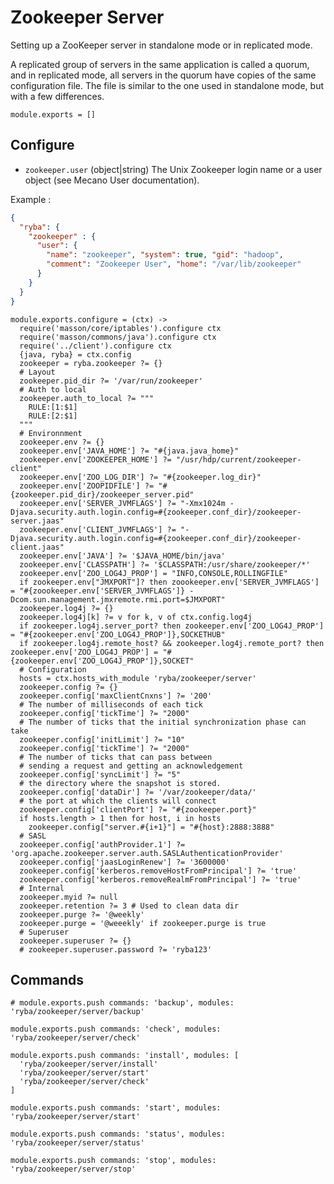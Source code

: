
# Zookeeper Server

Setting up a ZooKeeper server in standalone mode or in replicated mode.

A replicated group of servers in the same application is called a quorum, and in
replicated mode, all servers in the quorum have copies of the same configuration
file. The file is similar to the one used in standalone mode, but with a few
differences.

    module.exports = []

## Configure

*   `zookeeper.user` (object|string)
    The Unix Zookeeper login name or a user object (see Mecano User documentation).

Example :

```json
{
  "ryba": {
    "zookeeper" : {
      "user": {
        "name": "zookeeper", "system": true, "gid": "hadoop",
        "comment": "Zookeeper User", "home": "/var/lib/zookeeper"
      }
    }
  }
}
```

    module.exports.configure = (ctx) ->
      require('masson/core/iptables').configure ctx
      require('masson/commons/java').configure ctx
      require('../client').configure ctx
      {java, ryba} = ctx.config
      zookeeper = ryba.zookeeper ?= {}
      # Layout
      zookeeper.pid_dir ?= '/var/run/zookeeper'
      # Auth to local
      zookeeper.auth_to_local ?= """
        RULE:[1:$1]
        RULE:[2:$1]
      """
      # Environnment
      zookeeper.env ?= {}
      zookeeper.env['JAVA_HOME'] ?= "#{java.java_home}"
      zookeeper.env['ZOOKEEPER_HOME'] ?= "/usr/hdp/current/zookeeper-client"
      zookeeper.env['ZOO_LOG_DIR'] ?= "#{zookeeper.log_dir}"
      zookeeper.env['ZOOPIDFILE'] ?= "#{zookeeper.pid_dir}/zookeeper_server.pid"
      zookeeper.env['SERVER_JVMFLAGS'] ?= "-Xmx1024m -Djava.security.auth.login.config=#{zookeeper.conf_dir}/zookeeper-server.jaas"
      zookeeper.env['CLIENT_JVMFLAGS'] ?= "-Djava.security.auth.login.config=#{zookeeper.conf_dir}/zookeeper-client.jaas"
      zookeeper.env['JAVA'] ?= '$JAVA_HOME/bin/java'
      zookeeper.env['CLASSPATH'] ?= '$CLASSPATH:/usr/share/zookeeper/*'
      zookeeper.env['ZOO_LOG4J_PROP'] = "INFO,CONSOLE,ROLLINGFILE"
      if zookeeper.env["JMXPORT"]? then zoookeeper.env['SERVER_JVMFLAGS'] = "#{zoookeeper.env['SERVER_JVMFLAGS']} -Dcom.sun.management.jmxremote.rmi.port=$JMXPORT"
      zookeeper.log4j ?= {}
      zookeeper.log4j[k] ?= v for k, v of ctx.config.log4j
      if zookeeper.log4j.server_port? then zookeeper.env['ZOO_LOG4J_PROP'] = "#{zookeeper.env['ZOO_LOG4J_PROP']},SOCKETHUB"
      if zookeeper.log4j.remote_host? && zookeeper.log4j.remote_port? then zookeeper.env['ZOO_LOG4J_PROP'] = "#{zookeeper.env['ZOO_LOG4J_PROP']},SOCKET"
      # Configuration
      hosts = ctx.hosts_with_module 'ryba/zookeeper/server'
      zookeeper.config ?= {}
      zookeeper.config['maxClientCnxns'] ?= '200'
      # The number of milliseconds of each tick
      zookeeper.config['tickTime'] ?= "2000"
      # The number of ticks that the initial synchronization phase can take
      zookeeper.config['initLimit'] ?= "10"
      zookeeper.config['tickTime'] ?= "2000"
      # The number of ticks that can pass between
      # sending a request and getting an acknowledgement
      zookeeper.config['syncLimit'] ?= "5"
      # the directory where the snapshot is stored.
      zookeeper.config['dataDir'] ?= '/var/zookeeper/data/'
      # the port at which the clients will connect
      zookeeper.config['clientPort'] ?= "#{zookeeper.port}"
      if hosts.length > 1 then for host, i in hosts
        zookeeper.config["server.#{i+1}"] = "#{host}:2888:3888"
      # SASL
      zookeeper.config['authProvider.1'] ?= 'org.apache.zookeeper.server.auth.SASLAuthenticationProvider'
      zookeeper.config['jaasLoginRenew'] ?= '3600000'
      zookeeper.config['kerberos.removeHostFromPrincipal'] ?= 'true'
      zookeeper.config['kerberos.removeRealmFromPrincipal'] ?= 'true'
      # Internal
      zookeeper.myid ?= null
      zookeeper.retention ?= 3 # Used to clean data dir
      zookeeper.purge ?= '@weekly'
      zookeeper.purge = '@weeekly' if zookeeper.purge is true
      # Superuser
      zookeeper.superuser ?= {}
      # zookeeper.superuser.password ?= 'ryba123'

## Commands

    # module.exports.push commands: 'backup', modules: 'ryba/zookeeper/server/backup'

    module.exports.push commands: 'check', modules: 'ryba/zookeeper/server/check'

    module.exports.push commands: 'install', modules: [
      'ryba/zookeeper/server/install'
      'ryba/zookeeper/server/start'
      'ryba/zookeeper/server/check'
    ]

    module.exports.push commands: 'start', modules: 'ryba/zookeeper/server/start'

    module.exports.push commands: 'status', modules: 'ryba/zookeeper/server/status'

    module.exports.push commands: 'stop', modules: 'ryba/zookeeper/server/stop'
